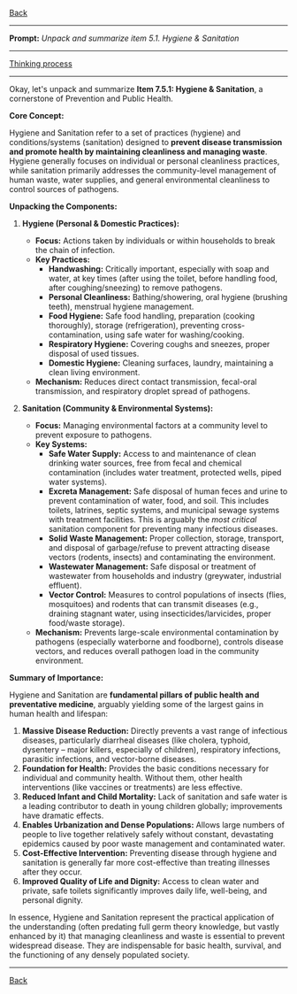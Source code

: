 [Back](../README.md)

---

**Prompt:** *Unpack and summarize item 5.1. Hygiene & Sanitation*

---

[Thinking process](thoughts.md)

---

Okay, let's unpack and summarize **Item 7.5.1: Hygiene & Sanitation**, a cornerstone of Prevention and Public Health.

**Core Concept:**

Hygiene and Sanitation refer to a set of practices (hygiene) and conditions/systems (sanitation) designed to **prevent disease transmission and promote health by maintaining cleanliness and managing waste**. Hygiene generally focuses on individual or personal cleanliness practices, while sanitation primarily addresses the community-level management of human waste, water supplies, and general environmental cleanliness to control sources of pathogens.

**Unpacking the Components:**

1.  **Hygiene (Personal & Domestic Practices):**
    *   **Focus:** Actions taken by individuals or within households to break the chain of infection.
    *   **Key Practices:**
        *   **Handwashing:** Critically important, especially with soap and water, at key times (after using the toilet, before handling food, after coughing/sneezing) to remove pathogens.
        *   **Personal Cleanliness:** Bathing/showering, oral hygiene (brushing teeth), menstrual hygiene management.
        *   **Food Hygiene:** Safe food handling, preparation (cooking thoroughly), storage (refrigeration), preventing cross-contamination, using safe water for washing/cooking.
        *   **Respiratory Hygiene:** Covering coughs and sneezes, proper disposal of used tissues.
        *   **Domestic Hygiene:** Cleaning surfaces, laundry, maintaining a clean living environment.
    *   **Mechanism:** Reduces direct contact transmission, fecal-oral transmission, and respiratory droplet spread of pathogens.

2.  **Sanitation (Community & Environmental Systems):**
    *   **Focus:** Managing environmental factors at a community level to prevent exposure to pathogens.
    *   **Key Systems:**
        *   **Safe Water Supply:** Access to and maintenance of clean drinking water sources, free from fecal and chemical contamination (includes water treatment, protected wells, piped water systems).
        *   **Excreta Management:** Safe disposal of human feces and urine to prevent contamination of water, food, and soil. This includes toilets, latrines, septic systems, and municipal sewage systems with treatment facilities. This is arguably the *most critical* sanitation component for preventing many infectious diseases.
        *   **Solid Waste Management:** Proper collection, storage, transport, and disposal of garbage/refuse to prevent attracting disease vectors (rodents, insects) and contaminating the environment.
        *   **Wastewater Management:** Safe disposal or treatment of wastewater from households and industry (greywater, industrial effluent).
        *   **Vector Control:** Measures to control populations of insects (flies, mosquitoes) and rodents that can transmit diseases (e.g., draining stagnant water, using insecticides/larvicides, proper food/waste storage).
    *   **Mechanism:** Prevents large-scale environmental contamination by pathogens (especially waterborne and foodborne), controls disease vectors, and reduces overall pathogen load in the community environment.

**Summary of Importance:**

Hygiene and Sanitation are **fundamental pillars of public health and preventative medicine**, arguably yielding some of the largest gains in human health and lifespan:

1.  **Massive Disease Reduction:** Directly prevents a vast range of infectious diseases, particularly diarrheal diseases (like cholera, typhoid, dysentery – major killers, especially of children), respiratory infections, parasitic infections, and vector-borne diseases.
2.  **Foundation for Health:** Provides the basic conditions necessary for individual and community health. Without them, other health interventions (like vaccines or treatments) are less effective.
3.  **Reduced Infant and Child Mortality:** Lack of sanitation and safe water is a leading contributor to death in young children globally; improvements have dramatic effects.
4.  **Enables Urbanization and Dense Populations:** Allows large numbers of people to live together relatively safely without constant, devastating epidemics caused by poor waste management and contaminated water.
5.  **Cost-Effective Intervention:** Preventing disease through hygiene and sanitation is generally far more cost-effective than treating illnesses after they occur.
6.  **Improved Quality of Life and Dignity:** Access to clean water and private, safe toilets significantly improves daily life, well-being, and personal dignity.

In essence, Hygiene and Sanitation represent the practical application of the understanding (often predating full germ theory knowledge, but vastly enhanced by it) that managing cleanliness and waste is essential to prevent widespread disease. They are indispensable for basic health, survival, and the functioning of any densely populated society.

---

[Back](../README.md)
